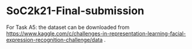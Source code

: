 # SoC2k21-Final-submission

For Task A5: the dataset can be downloaded from https://www.kaggle.com/c/challenges-in-representation-learning-facial-expression-recognition-challenge/data .
